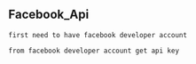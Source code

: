 ## Facebook_Api


```first need to have facebook developer account```


```from facebook developer account get api key```
